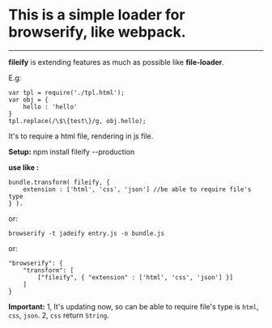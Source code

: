# This is a simple loader for browserify, like webpack.
---
**fileify** is extending features as much as possible like **file-loader**.

E.g:

    var tpl = require('./tpl.html');
    var obj = {
        hello : 'hello'
    }
    tpl.replace(/\$\{test\}/g, obj.hello);
    
It's to require a html file, rendering in js file.

**Setup:**
    npm install fileify --production

**use like :**

    bundle.transform( fileify, {
        extension : ['html', 'css', 'json'] //be able to require file's type
    } ).

or: 

    browserify -t jadeify entry.js -o bundle.js

or:

    "browserify": {
        "transform": [
            ["fileify", { "extension" : ['html', 'css', 'json'] }]
        ]
    }


**Important:** 
1, It's updating now, so can be able to require file's type is `html`, `css`, `json`.
2, `css` return `String`.




 





